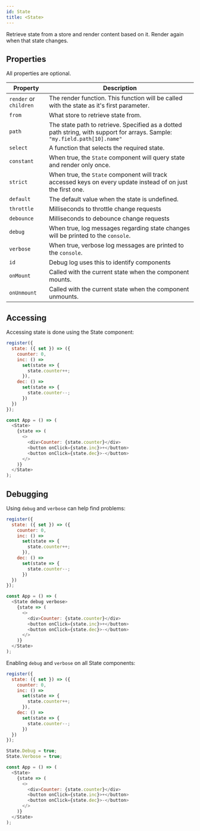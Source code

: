 ```yaml
---
id: State
title: <State>
---
```


Retrieve state from a store and render content based on it. Render again when that state changes.

## Properties

All properties are optional.

| Property               | Description                                                                                                                |
| ---------------------- | -------------------------------------------------------------------------------------------------------------------------- |
| `render` or `children` | The render function. This function will be called with the state as it's first parameter.                                  |
| `from`                 | What store to retrieve state from.                                                                                         |
| `path`                 | The state path to retrieve. Specified as a dotted path string, with support for arrays. Sample: `"my.field.path[10].name"` |
| `select`               | A function that selects the required state.                                                                                |
| `constant`             | When true, the `State` component will query state and render only once.                                                    |
| `strict`               | When true, the `State` component will track accessed keys on every update instead of on just the first one.                |
| `default`              | The default value when the state is undefined.                                                                             |
| `throttle`             | Milliseconds to throttle change requests                                                                                   |
| `debounce`             | Milliseconds to debounce change requests                                                                                   |
| `debug`                | When true, log messages regarding state changes will be printed to the `console`.                                          |
| `verbose`              | When true, verbose log messages are printed to the `console`.                                                              |
| `id`                   | Debug log uses this to identify components                                                                                 |
| `onMount`              | Called with the current state when the component mounts.                                                                   |
| `onUnmount`            | Called with the current state when the component unmounts.                                                                 |

## Accessing

Accessing state is done using the State component:

```js
register({
  state: ({ set }) => ({
    counter: 0,
    inc: () =>
      set(state => {
        state.counter++;
      }),
    dec: () =>
      set(state => {
        state.counter--;
      })
  })
});

const App = () => (
  <State>
    {state => (
      <>
        <div>Counter: {state.counter}</div>
        <button onClick={state.inc}>+</button>
        <button onClick={state.dec}>-</button>
      </>
    )}
  </State>
);
```

## Debugging

Using `debug` and `verbose` can help find problems:

```js
register({
  state: ({ set }) => ({
    counter: 0,
    inc: () =>
      set(state => {
        state.counter++;
      }),
    dec: () =>
      set(state => {
        state.counter--;
      })
  })
});

const App = () => (
  <State debug verbose>
    {state => (
      <>
        <div>Counter: {state.counter}</div>
        <button onClick={state.inc}>+</button>
        <button onClick={state.dec}>-</button>
      </>
    )}
  </State>
);
```

Enabling `debug` and `verbose` on all State components:

```js
register({
  state: ({ set }) => ({
    counter: 0,
    inc: () =>
      set(state => {
        state.counter++;
      }),
    dec: () =>
      set(state => {
        state.counter--;
      })
  })
});

State.Debug = true;
State.Verbose = true;

const App = () => (
  <State>
    {state => (
      <>
        <div>Counter: {state.counter}</div>
        <button onClick={state.inc}>+</button>
        <button onClick={state.dec}>-</button>
      </>
    )}
  </State>
);
```
